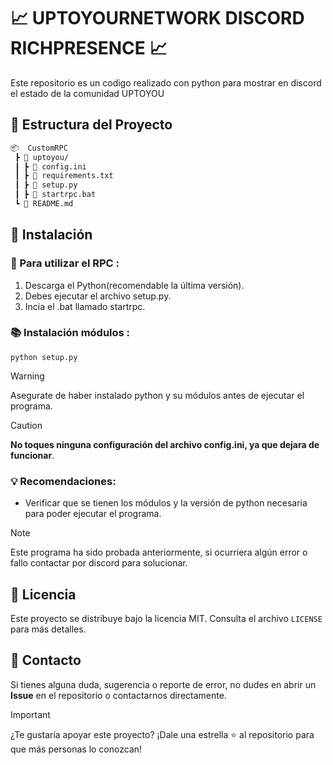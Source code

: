 # 📈 UPTOYOURNETWORK DISCORD RICHPRESENCE 📈

Este repositorio es un codigo realizado con python para mostrar en discord el estado de la comunidad UPTOYOU

## 📁 Estructura del Proyecto

```bash
📦  CustomRPC
 ┣ 📂 uptoyou/
 ┃ ┣ 📜 config.ini
 ┃ ┣ 📜 requirements.txt
 ┃ ┣ 📜 setup.py
 ┃ ┣ 📜 startrpc.bat
 ┗ 📜 README.md
```



## 🚀 Instalación

### 🔎 Para utilizar el RPC    :

1. Descarga el Python(recomendable la última versión).
2. Debes ejecutar el archivo setup.py.
3. Incia el .bat llamado startrpc.

### 📚 Instalación módulos :
```
python setup.py
```

> [!WARNING] 
> Asegurate de haber instalado python y su módulos antes de ejecutar el programa.

> [!CAUTION] 
> **No toques ninguna configuración del archivo config.ini, ya que dejara de funcionar**.

### 💡 Recomendaciones:

- Verificar que se tienen los módulos y la versión de python necesaria para poder ejecutar el programa.

> [!NOTE]  
> Este programa ha sido probada anteriormente, si ocurriera algún error o fallo contactar por discord para solucionar.


## 📄 Licencia

Este proyecto se distribuye bajo la licencia MIT. Consulta el archivo `LICENSE` para más detalles.

## 💬 Contacto

Si tienes alguna duda, sugerencia o reporte de error, no dudes en abrir un **Issue** en el repositorio o contactarnos directamente.

> [!IMPORTANT] 
> ¿Te gustaría apoyar este proyecto? ¡Dale una estrella ⭐ al repositorio para que más personas lo conozcan!
